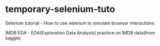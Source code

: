 # temporary-selenium-tuto

Selerium tutorial - How to use selerium to simulate browser interactions

IMDB EDA - EDA(Exploration Data Analysis) practice on IMDB data(from kaggle)
